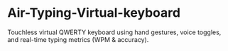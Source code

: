 # Air-Typing-Virtual-keyboard
Touchless virtual QWERTY keyboard using hand gestures, voice toggles, and real-time typing metrics (WPM &amp; accuracy).
